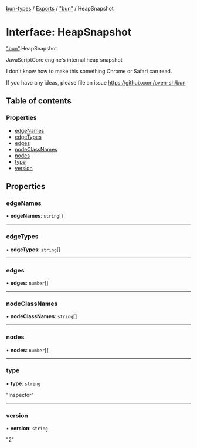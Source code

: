 [bun-types](https://oven-sh.github.io/bun-types/README.md) / [Exports](https://oven-sh.github.io/bun-types/modules.md) / ["bun"](https://oven-sh.github.io/bun-types/modules/bun_.md) / HeapSnapshot

# Interface: HeapSnapshot

["bun"](https://oven-sh.github.io/bun-types/modules/bun_.md).HeapSnapshot

JavaScriptCore engine's internal heap snapshot

I don't know how to make this something Chrome or Safari can read.

If you have any ideas, please file an issue https://github.com/oven-sh/bun

## Table of contents

### Properties

- [edgeNames](https://oven-sh.github.io/bun-types/interfaces/bun_.HeapSnapshot.md#edgenames)
- [edgeTypes](https://oven-sh.github.io/bun-types/interfaces/bun_.HeapSnapshot.md#edgetypes)
- [edges](https://oven-sh.github.io/bun-types/interfaces/bun_.HeapSnapshot.md#edges)
- [nodeClassNames](https://oven-sh.github.io/bun-types/interfaces/bun_.HeapSnapshot.md#nodeclassnames)
- [nodes](https://oven-sh.github.io/bun-types/interfaces/bun_.HeapSnapshot.md#nodes)
- [type](https://oven-sh.github.io/bun-types/interfaces/bun_.HeapSnapshot.md#type)
- [version](https://oven-sh.github.io/bun-types/interfaces/bun_.HeapSnapshot.md#version)

## Properties

### edgeNames

• **edgeNames**: `string`[]

___

### edgeTypes

• **edgeTypes**: `string`[]

___

### edges

• **edges**: `number`[]

___

### nodeClassNames

• **nodeClassNames**: `string`[]

___

### nodes

• **nodes**: `number`[]

___

### type

• **type**: `string`

"Inspector"

___

### version

• **version**: `string`

"2"

